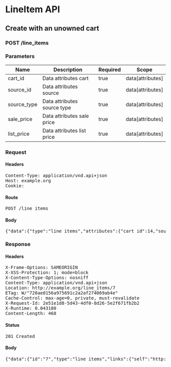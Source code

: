 # LineItem API

## Create with an unowned cart

### POST /line_items

### Parameters

| Name | Description | Required | Scope |
|------|-------------|----------|-------|
| cart_id | Data attributes cart | true | data[attributes] |
| source_id | Data attributes source | true | data[attributes] |
| source_type | Data attributes source type | true | data[attributes] |
| sale_price | Data attributes sale price | true | data[attributes] |
| list_price | Data attributes list price | true | data[attributes] |

### Request

#### Headers

<pre>Content-Type: application/vnd.api+json
Host: example.org
Cookie: </pre>

#### Route

<pre>POST /line_items</pre>

#### Body

<pre>{"data":{"type":"line_items","attributes":{"cart_id":14,"source_id":7,"source_type":"Item","sale_price":1.0,"list_price":1.0}}}</pre>

### Response

#### Headers

<pre>X-Frame-Options: SAMEORIGIN
X-XSS-Protection: 1; mode=block
X-Content-Type-Options: nosniff
Content-Type: application/vnd.api+json
Location: http://example.org/line_items/7
ETag: W/&quot;720ae0156a975691c2a2af274069ab4e&quot;
Cache-Control: max-age=0, private, must-revalidate
X-Request-Id: 2e51e1d8-5d43-4df0-8d26-5e2f671fb2b2
X-Runtime: 0.043180
Content-Length: 468</pre>

#### Status

<pre>201 Created</pre>

#### Body

<pre>{"data":{"id":"7","type":"line_items","links":{"self":"http://example.org/line_items/7"},"attributes":{"cart_id":14,"sale_price":"1.0","list_price":"1.0","quantity":null,"created_at":"2017-10-04T20:56:52.572Z","updated_at":"2017-10-04T20:56:52.572Z","source_id":7,"source_type":"Item","source_sku":"IMASKU","options":{}},"relationships":{"cart":{"links":{"self":"http://example.org/line_items/7/relationships/cart","related":"http://example.org/line_items/7/cart"}}}}}</pre>
